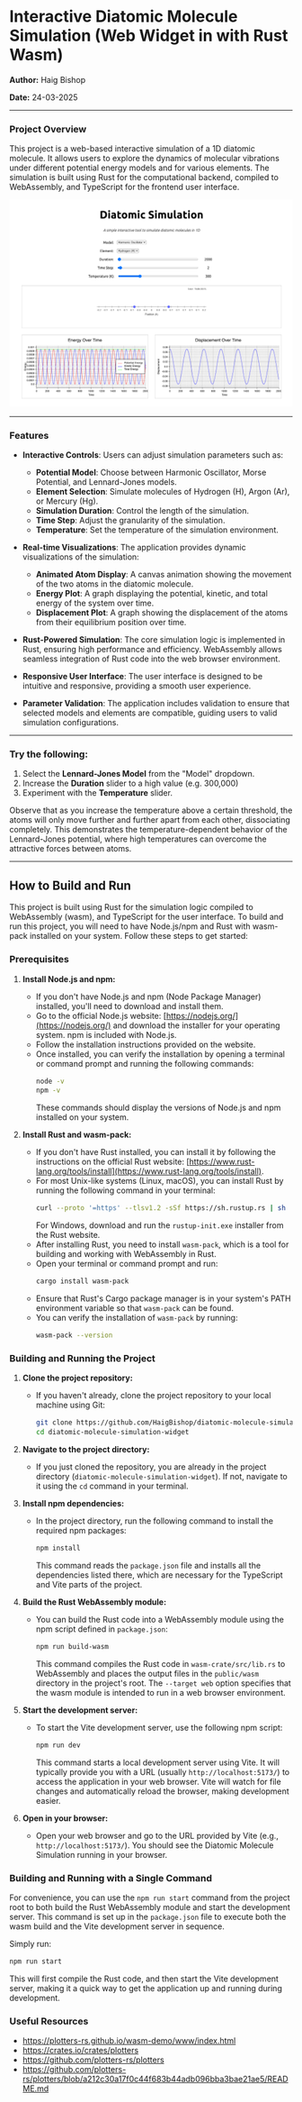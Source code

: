 # Interactive Diatomic Molecule Simulation (Web Widget in with Rust Wasm)
**Author:** Haig Bishop

**Date:** 24-03-2025

---

### Project Overview

This project is a web-based interactive simulation of a 1D diatomic molecule. It allows users to explore the dynamics of molecular vibrations under different potential energy models and for various elements. The simulation is built using Rust for the computational backend, compiled to WebAssembly, and TypeScript for the frontend user interface.

![Screen Capture](res/screen_capture.png)

---

### Features

- **Interactive Controls**: Users can adjust simulation parameters such as:
    - **Potential Model**: Choose between Harmonic Oscillator, Morse Potential, and Lennard-Jones models.
    - **Element Selection**: Simulate molecules of Hydrogen (H), Argon (Ar), or Mercury (Hg).
    - **Simulation Duration**: Control the length of the simulation.
    - **Time Step**: Adjust the granularity of the simulation.
    - **Temperature**: Set the temperature of the simulation environment.

- **Real-time Visualizations**: The application provides dynamic visualizations of the simulation:
    - **Animated Atom Display**: A canvas animation showing the movement of the two atoms in the diatomic molecule.
    - **Energy Plot**: A graph displaying the potential, kinetic, and total energy of the system over time.
    - **Displacement Plot**: A graph showing the displacement of the atoms from their equilibrium position over time.

- **Rust-Powered Simulation**: The core simulation logic is implemented in Rust, ensuring high performance and efficiency. WebAssembly allows seamless integration of Rust code into the web browser environment.

- **Responsive User Interface**: The user interface is designed to be intuitive and responsive, providing a smooth user experience.

- **Parameter Validation**: The application includes validation to ensure that selected models and elements are compatible, guiding users to valid simulation configurations.

---

### Try the following:

1.  Select the **Lennard-Jones Model** from the "Model" dropdown.
2.  Increase the **Duration** slider to a high value (e.g. 300,000)
3.  Experiment with the **Temperature** slider. 

Observe that as you increase the temperature above a certain threshold, the atoms will only move further and further apart from each other, dissociating completely. This demonstrates the temperature-dependent behavior of the Lennard-Jones potential, where high temperatures can overcome the attractive forces between atoms.

---


## How to Build and Run

This project is built using Rust for the simulation logic compiled to WebAssembly (wasm), and TypeScript for the user interface. To build and run this project, you will need to have Node.js/npm and Rust with wasm-pack installed on your system. Follow these steps to get started:

### Prerequisites

1.  **Install Node.js and npm:**
    -   If you don't have Node.js and npm (Node Package Manager) installed, you'll need to download and install them.
    -   Go to the official Node.js website: [https://nodejs.org/](https://nodejs.org/) and download the installer for your operating system. npm is included with Node.js.
    -   Follow the installation instructions provided on the website.
    -   Once installed, you can verify the installation by opening a terminal or command prompt and running the following commands:
        ```bash
        node -v
        npm -v
        ```
        These commands should display the versions of Node.js and npm installed on your system.

2.  **Install Rust and wasm-pack:**
    -   If you don't have Rust installed, you can install it by following the instructions on the official Rust website: [https://www.rust-lang.org/tools/install](https://www.rust-lang.org/tools/install).
    -   For most Unix-like systems (Linux, macOS), you can install Rust by running the following command in your terminal:
        ```bash
        curl --proto '=https' --tlsv1.2 -sSf https://sh.rustup.rs | sh
        ```
        For Windows, download and run the `rustup-init.exe` installer from the Rust website.
    -   After installing Rust, you need to install `wasm-pack`, which is a tool for building and working with WebAssembly in Rust.
    -   Open your terminal or command prompt and run:
        ```bash
        cargo install wasm-pack
        ```
    -   Ensure that Rust's Cargo package manager is in your system's PATH environment variable so that `wasm-pack` can be found.
    -   You can verify the installation of `wasm-pack` by running:
        ```bash
        wasm-pack --version
        ```

### Building and Running the Project

1.  **Clone the project repository:**
    -   If you haven't already, clone the project repository to your local machine using Git:
        ```bash
        git clone https://github.com/HaigBishop/diatomic-molecule-simulation-widget.git
        cd diatomic-molecule-simulation-widget
        ```

2.  **Navigate to the project directory:**
    -   If you just cloned the repository, you are already in the project directory (`diatomic-molecule-simulation-widget`). If not, navigate to it using the `cd` command in your terminal.

3.  **Install npm dependencies:**
    -   In the project directory, run the following command to install the required npm packages:
        ```bash
        npm install
        ```
        This command reads the `package.json` file and installs all the dependencies listed there, which are necessary for the TypeScript and Vite parts of the project.

4.  **Build the Rust WebAssembly module:**
    -   You can build the Rust code into a WebAssembly module using the npm script defined in `package.json`:
        ```bash
        npm run build-wasm
        ```
        This command compiles the Rust code in `wasm-crate/src/lib.rs` to WebAssembly and places the output files in the `public/wasm` directory in the project's root. The `--target web` option specifies that the wasm module is intended to run in a web browser environment.

5.  **Start the development server:**
    -   To start the Vite development server, use the following npm script:
        ```bash
        npm run dev
        ```
        This command starts a local development server using Vite. It will typically provide you with a URL (usually `http://localhost:5173/`) to access the application in your web browser. Vite will watch for file changes and automatically reload the browser, making development easier.

6.  **Open in your browser:**
    -   Open your web browser and go to the URL provided by Vite (e.g., `http://localhost:5173/`). You should see the Diatomic Molecule Simulation running in your browser.

### Building and Running with a Single Command

For convenience, you can use the `npm run start` command from the project root to both build the Rust WebAssembly module and start the development server. This command is set up in the `package.json` file to execute both the wasm build and the Vite development server in sequence.

Simply run:

```bash
npm run start
```

This will first compile the Rust code, and then start the Vite development server, making it a quick way to get the application up and running during development.

### Useful Resources

 - https://plotters-rs.github.io/wasm-demo/www/index.html
 - https://crates.io/crates/plotters
 - https://github.com/plotters-rs/plotters
 - https://github.com/plotters-rs/plotters/blob/a212c30a17f0c44f683b44adb096bba3bae21ae5/README.md
